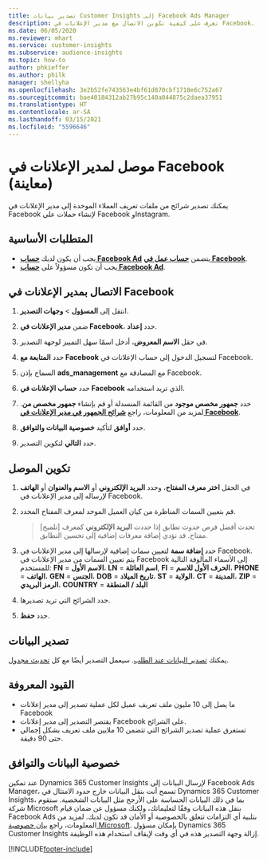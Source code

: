 ```yaml
---
title: تصدير بيانات Customer Insights إلى Facebook Ads Manager
description: تعرف على كيفية تكوين الاتصال مع مدير الإعلانات في Facebook.
ms.date: 06/05/2020
ms.reviewer: mhart
ms.service: customer-insights
ms.subservice: audience-insights
ms.topic: how-to
author: phkieffer
ms.author: philk
manager: shellyha
ms.openlocfilehash: 3e2b52fe743563e4bf61d870cbf1718e6c752a67
ms.sourcegitcommit: bae40184312ab27b95c140a044875c2daea37951
ms.translationtype: HT
ms.contentlocale: ar-SA
ms.lasthandoff: 03/15/2021
ms.locfileid: "5596646"
---
```

# <a name="connector-for-facebook-ads-manager-preview"></a>موصل لمدير الإعلانات في Facebook (معاينة)

يمكنك تصدير شرائح من ملفات تعريف العملاء الموحدة إلى مدير الإعلانات في Facebook لإنشاء حملات على Facebook وInstagram.

## <a name="prerequisites"></a>المتطلبات الأساسية

- يجب أن يكون لديك [**حساب Facebook Ad**](https://www.facebook.com/business/learn/lessons/step-by-step-ads-manager-account) يتضمن [**حساب عمل في Facebook**](https://business.facebook.com/).
- يجب أن تكون مسؤولاً على [**حساب Facebook Ad**](https://www.facebook.com/business/learn/lessons/step-by-step-ads-manager-account).

## <a name="connect-to-facebook-ads-manager"></a>الاتصال بمدير الإعلانات في Facebook

1. انتقل إلى **المسؤول** > **وجهات التصدير**.

1. ضمن **مدير الإعلانات في Facebook**، حدد **إعداد**.

1. في حقل **الاسم المعروض**، أدخل اسمًا سهل التمييز لوجهة التصدير.

1. حدد **المتابعة مع Facebook** لتسجيل الدخول إلى حساب الإعلانات في Facebook.

1. السماح بإذن **ads_management** مع المصادقة مع Facebook.

1. حدد **حساب الإعلانات في Facebook** الذي تريد استخدامه.

1. حدد **جمهور مخصص موجود** من القائمة المنسدلة أو قم بإنشاء **جمهور مخصص من**. لمزيد من المعلومات، راجع [**شرائح الجمهور في مدير الإعلانات في Facebook**](https://www.facebook.com/business/help/744354708981227?id=2469097953376494).

1. حدد **أوافق** لتأكيد **خصوصية البيانات والتوافق‬**.

1. حدد **التالي** لتكوين التصدير.

## <a name="configure-the-connector"></a>تكوين الموصل

1. في الحقل **اختر معرف المفتاح**، وحدد **البريد الإلكتروني** أو **الاسم والعنوان** أو **الهاتف** لإرساله إلى مدير الإعلانات في Facebook.

1. قم بتعيين السمات المناظرة من كيان العميل الموحد لمعرف المفتاح المحدد.
   > [تلميح] تحدث أفضل فرص حدوث تطابق إذا حددت **البريد الإلكتروني** كمعرف مفتاح. قد تؤدي إضافة معرفات إضافية إلى تحسين التطابق.

1. حدد **إضافة سمة** لتعيين سمات إضافية لإرسالها إلى مدير الإعلانات في Facebook. يتم تعيين السمات من مدير الإعلانات في Facebook إلى الأسماء المألوفة التالية للمستخدم: **FN** = **الاسم الأول**، **LN** = **اسم العائلة**, **FI** = **الحرف الأول للاسم**، **PHONE** = **الهاتف**، **GEN** = **الجنس**، **DOB** = **تاريخ الميلاد**، **ST** = **الولاية**، **CT** = **المدينة**، **ZIP** = **الرمز البريدي**، **COUNTRY** = **البلد / المنطقة**

1. حدد الشرائح التي تريد تصديرها.

1. حدد **حفظ**.

## <a name="export-the-data"></a>تصدير البيانات

يمكنك [تصدير البيانات عند الطلب](export-destinations.md). سيعمل التصدير أيضًا مع كل [تحديث مجدول](system.md#schedule-tab).

## <a name="known-limitations"></a>القيود المعروفة

- ما يصل إلى 10 مليون ملف تعريف عميل لكل عملية تصدير إلى مدير إعلانات Facebook 
- يقتصر التصدير إلى مدير إعلانات Facebook على الشرائح.
- تستغرق عملية تصدير الشرائح التي تتضمن 10 ملايين ملف تعريف بشكل إجمالي حتى 90 دقيقة.

## <a name="data-privacy-and-compliance"></a>خصوصية البيانات والتوافق

عند تمكين Dynamics 365 Customer Insights لإرسال البيانات إلى  Facebook Ads Manager، تسمح أنت بنقل البيانات خارج حدود الامتثال في Dynamics 365 Customer Insights، بما في ذلك البيانات الحساسة على الأرجح مثل البيانات الشخصية. ستقوم شركة Microsoft بنقل هذه البيانات وفقًا لتعليماتك، ولكنك مسؤول عن ضمان قيام Facebook Ads بتلبية أي التزامات تتعلق بالخصوصية أو الأمان قد تكون لديك. لمزيد من المعلومات، راجع [بيان خصوصية Microsoft](https://go.microsoft.com/fwlink/?linkid=396732).
بإمكان مسؤول Dynamics 365 Customer Insights إزالة وجهة التصدير هذه في أي وقت لإيقاف استخدام هذه الوظيفة.


[!INCLUDE[footer-include](../includes/footer-banner.md)]